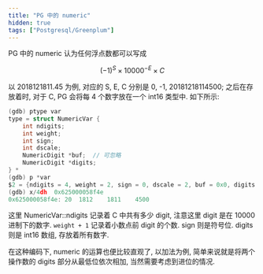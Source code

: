 ```yaml
---
title: "PG 中的 numeric"
hidden: true
tags: ["Postgresql/Greenplum"]
---
```


PG 中的 numeric 认为任何浮点数都可以写成

$$
(-1)^S \times 10000 ^ {-E} \times C
$$

以 2018121811.45 为例, 对应的 S, E, C 分别是 0, -1, 20181218114500; 之后在存放着时, 对于 C, PG 会将每 4 个数字放在一个 int16 类型中. 如下所示:

```c
(gdb) ptype var
type = struct NumericVar {
    int ndigits;  
    int weight;
    int sign;
    int dscale;
    NumericDigit *buf;  // 可忽略
    NumericDigit *digits;
} *
(gdb) p *var
$2 = {ndigits = 4, weight = 2, sign = 0, dscale = 2, buf = 0x0, digits = 0x625000058f4e}
(gdb) x/4dh  0x625000058f4e
0x625000058f4e:	20	1812	1811	4500
```

这里 NumericVar::ndigits 记录着 C 中共有多少 digit, 注意这里 digit 是在 10000 进制下的数字. `weight + 1` 记录着小数点前 digit 的个数. sign 则是符号位. digits 则是 int16 数组, 存放着所有数字.

在这种编码下, numeric 的运算也便比较直观了, 以加法为例, 简单来说就是将两个操作数的 digits 部分从最低位依次相加, 当然需要考虑到进位的情况. 
